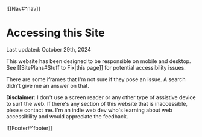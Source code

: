 ![[Nav#^nav]]

# Accessing this Site
Last updated: October 29th, 2024

This website has been designed to be responsible on mobile and desktop. See [[SitePlans#Stuff to Fix|this page]] for potential accessibility issues.

There are some iframes that I'm not sure if they pose an issue. A search didn't give me an answer on that.

**Disclaimer:** I don't use a screen reader or any other type of assistive device to surf the web. If there's any section of this website that is inaccessible, please contact me. I'm an indie web dev who's learning about web accessibility and would appreciate the feedback.

![[Footer#^footer]]
